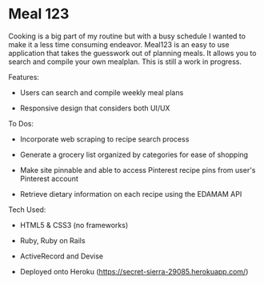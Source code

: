 # Meal 123
Cooking is a big part of my routine but with a busy schedule I wanted to make it a less time consuming endeavor. Meal123 is an easy to use application that takes the guesswork out of planning meals. It allows you to search and compile your own mealplan. This is still a work in progress.

Features:

* Users can search and compile weekly meal plans

* Responsive design that considers both UI/UX


To Dos:

* Incorporate web scraping to recipe search process

* Generate a grocery list organized by categories for ease of shopping

* Make site pinnable and able to access Pinterest recipe pins from user's Pinterest account

* Retrieve dietary information on each recipe using the EDAMAM API


Tech Used:

* HTML5 & CSS3 (no frameworks)

* Ruby, Ruby on Rails

* ActiveRecord and Devise

* Deployed onto Heroku (https://secret-sierra-29085.herokuapp.com/)

